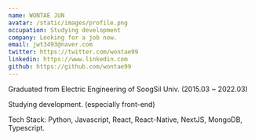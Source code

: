 ```yaml
---
name: WONTAE JUN
avatar: /static/images/profile.png
occupation: Studying development
company: Looking for a job now.
email: jwt3493@naver.com
twitter: https://twitter.com/wontae99
linkedin: https://www.linkedin.com
github: https://github.com/wontae99
---
```


Graduated from Electric Engineering of SoogSil Univ. (2015.03 ~ 2022.03)

Studying development. (especially front-end)

Tech Stack: Python, Javascript, React, React-Native, NextJS, MongoDB, Typescript.